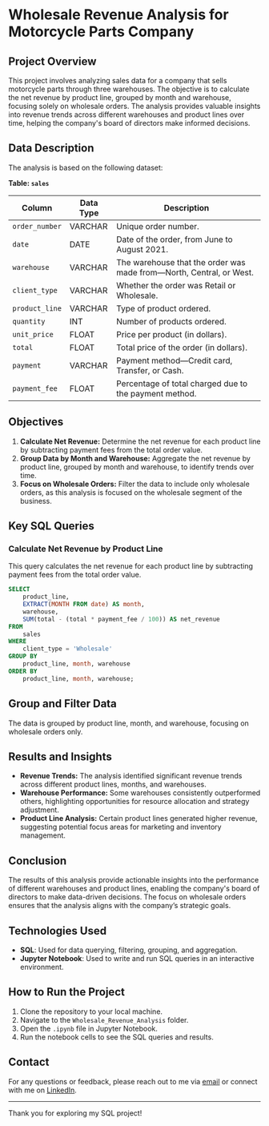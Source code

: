 # Wholesale Revenue Analysis for Motorcycle Parts Company

## Project Overview

This project involves analyzing sales data for a company that sells motorcycle parts through three warehouses. The objective is to calculate the net revenue by product line, grouped by month and warehouse, focusing solely on wholesale orders. The analysis provides valuable insights into revenue trends across different warehouses and product lines over time, helping the company's board of directors make informed decisions.

## Data Description

The analysis is based on the following dataset:

**Table: `sales`**

| Column         | Data Type | Description                                           |
|----------------|-----------|-------------------------------------------------------|
| `order_number` | VARCHAR   | Unique order number.                                  |
| `date`         | DATE      | Date of the order, from June to August 2021.          |
| `warehouse`    | VARCHAR   | The warehouse that the order was made from—North, Central, or West. |
| `client_type`  | VARCHAR   | Whether the order was Retail or Wholesale.            |
| `product_line` | VARCHAR   | Type of product ordered.                              |
| `quantity`     | INT       | Number of products ordered.                           |
| `unit_price`   | FLOAT     | Price per product (in dollars).                       |
| `total`        | FLOAT     | Total price of the order (in dollars).                |
| `payment`      | VARCHAR   | Payment method—Credit card, Transfer, or Cash.        |
| `payment_fee`  | FLOAT     | Percentage of total charged due to the payment method.|

## Objectives

1. **Calculate Net Revenue:** Determine the net revenue for each product line by subtracting payment fees from the total order value.
2. **Group Data by Month and Warehouse:** Aggregate the net revenue by product line, grouped by month and warehouse, to identify trends over time.
3. **Focus on Wholesale Orders:** Filter the data to include only wholesale orders, as this analysis is focused on the wholesale segment of the business.

## Key SQL Queries

### Calculate Net Revenue by Product Line
This query calculates the net revenue for each product line by subtracting payment fees from the total order value.

```sql
SELECT
    product_line,
    EXTRACT(MONTH FROM date) AS month,
    warehouse,
    SUM(total - (total * payment_fee / 100)) AS net_revenue
FROM
    sales
WHERE
    client_type = 'Wholesale'
GROUP BY
    product_line, month, warehouse
ORDER BY
    product_line, month, warehouse;
```
## Group and Filter Data
The data is grouped by product line, month, and warehouse, focusing on wholesale orders only.

## Results and Insights

- **Revenue Trends:** The analysis identified significant revenue trends across different product lines, months, and warehouses.
- **Warehouse Performance:** Some warehouses consistently outperformed others, highlighting opportunities for resource allocation and strategy adjustment.
- **Product Line Analysis:** Certain product lines generated higher revenue, suggesting potential focus areas for marketing and inventory management.

## Conclusion

The results of this analysis provide actionable insights into the performance of different warehouses and product lines, enabling the company's board of directors to make data-driven decisions. The focus on wholesale orders ensures that the analysis aligns with the company’s strategic goals.

## Technologies Used

- **SQL**: Used for data querying, filtering, grouping, and aggregation.
- **Jupyter Notebook**: Used to write and run SQL queries in an interactive environment.

## How to Run the Project

1. Clone the repository to your local machine.
2. Navigate to the `Wholesale_Revenue_Analysis` folder.
3. Open the `.ipynb` file in Jupyter Notebook.
4. Run the notebook cells to see the SQL queries and results.

## Contact

For any questions or feedback, please reach out to me via [email](mailto:ld19rk@brocku.ca) or connect with me on [LinkedIn](https://www.linkedin.com/in/liam-doyle-6b88a12a4).

---

Thank you for exploring my SQL project!
